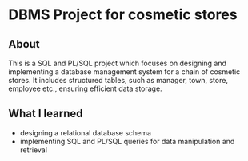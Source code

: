 # DBMS Project for cosmetic stores
## About
This is a SQL and PL/SQL project which focuses on designing and implementing a database management system for a chain of cosmetic stores. It includes structured tables, such as manager, town, store, employee etc., ensuring efficient data storage.
## What I learned
* designing a relational database schema
* implementing SQL and PL/SQL queries for data manipulation and retrieval
